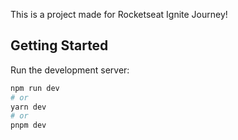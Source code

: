 This is a project made for Rocketseat Ignite Journey!

## Getting Started

Run the development server:

```bash
npm run dev
# or
yarn dev
# or
pnpm dev
```
